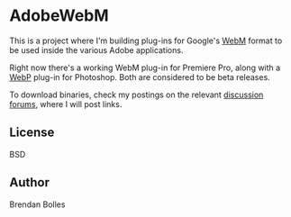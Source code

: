 AdobeWebM
=========

This is a project where I'm building plug-ins for Google's [WebM](http://www.webmproject.org/) format to be used inside the various Adobe applications.

Right now there's a working WebM plug-in for Premiere Pro, along with a [WebP](https://developers.google.com/speed/webp/) plug-in for Photoshop. Both are considered to be beta releases.

To download binaries, check my postings on the relevant [discussion](https://groups.google.com/a/webmproject.org/group/webm-discuss) [forums](https://groups.google.com/a/webmproject.org/group/webp-discuss), where I will post links.

License
-------
BSD

Author
------
Brendan Bolles